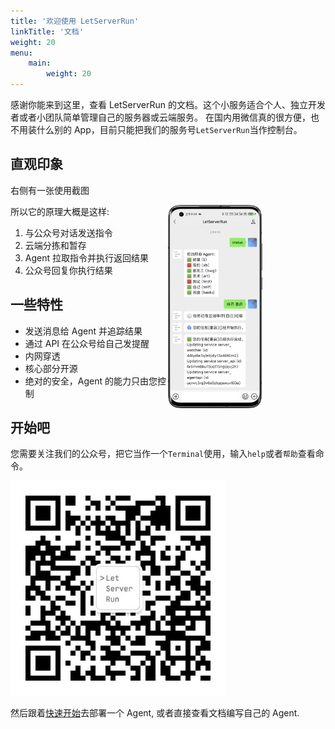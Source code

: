 ```yaml
---
title: '欢迎使用 LetServerRun'
linkTitle: '文档'
weight: 20
menu:
    main:
        weight: 20
---
```


感谢你能来到这里，查看 LetServerRun 的文档。这个小服务适合个人、独立开发者或者小团队简单管理自己的服务器或云端服务。
在国内用微信真的很方便，也不用装什么别的 App，目前只能把我们的服务号`LetServerRun`当作控制台。

## 直观印象

右侧有一张使用截图

<img style="float: right;width: 30%;margin-right:20%" src="screenshot.png">

所以它的原理大概是这样:

1. 与公众号对话发送指令
2. 云端分拣和暂存
3. Agent 拉取指令并执行返回结果
4. 公众号回复你执行结果

## 一些特性

- 发送消息给 Agent 并追踪结果
- 通过 API 在公众号给自己发提醒
- 内网穿透
- 核心部分开源
- 绝对的安全，Agent 的能力只由您控制

## 开始吧

您需要关注我们的公众号，把它当作一个`Terminal`使用，输入`help`或者`帮助`查看命令。

![二维码](qrcode.jpg)

然后跟着[快速开始](/docs/getting-started/)去部署一个 Agent, 或者直接查看文档编写自己的 Agent.
